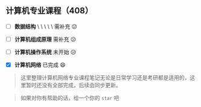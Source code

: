 ## 计算机专业课程（408）

- [ ] **数据结构**                      \ \ \ \ \ 需补充   :confused:

- [ ] **计算机组成原理**                需补充  :confused:

- [ ] **计算机操作系统**                未开始  :disappointed_relieved:

- [x] **计算机网络**                    已完成  :smile:

> 这里整理计算机网络专业课程笔记无论是日常学习还是考研都是适用的，这里暂时还没有全部完成，后续会同步更新。

> 如果对你有帮助的话，给一个你的 `star` 吧
